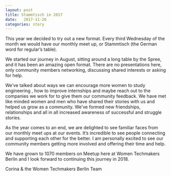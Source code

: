 ```yaml
---
layout: post
title: Stammtisch in 2017
date:   2017-11-26
categories: story
---
```

This year we decided to try out a new format. Every third Wednesday of the month we would have our monthly meet up, or Stammtisch (the German word for regular’s table).

We started our journey in August, sitting around a long table by the Spree, and it has been an amazing open format. There are no presentations here, only community members networking, discussing shared interests or asking for help.

We’ve talked about ways we can encourage more women to study engineering , how to improve internships and maybe reach out to the companies we work for to give them our community feedback. We have met like minded women and men who have shared their stories with us and helped us grow as a community. We’ve formed new friendships, relationships and all in all increased awareness of successful and struggle stories.

As the year comes to an end, we are delighted to see familiar faces from our monthly meet ups at our events. It’s incredible to see people connecting and supporting each other for the better. I am personally excited to see our community members getting more involved and offering their time and help. 

We have grown to 1070 members on Meetup here at Women Techmakers Berlin and I look forward to continuing this journey in 2018.

Corina & the Women Techmakers Berlin Team